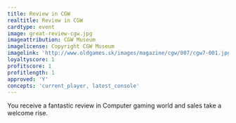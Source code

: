 ```yaml
---
title: Review in CGW
realtitle: Review in CGW
cardtype: event
image: great-review-cgw.jpg
imageattribution: CGW Museum
imagelicense: Copyright CGW Museum
imagelink: 'http://www.oldgames.sk/images/magazine/cgw/007/cgw7-001.jpg'
loyaltyscore: 1
profitscore: 1
profitlength: 1
approved: 'Y'
concepts: 'current_player, latest_console'
---
```


You receive a fantastic review in Computer gaming world and sales take a welcome rise.
